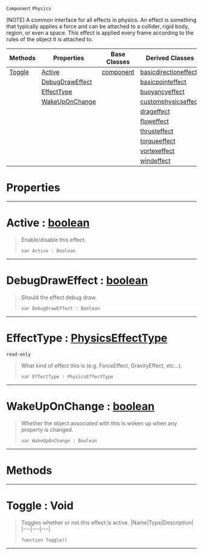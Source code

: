 `Component` `Physics`



(NOTE) A common interface for all effects in physics. An effect is something that typically applies a force and can be attached to a collider, rigid body, region, or even a space. This effect is applied every frame according to the rules of the object it is attached to.

|Methods|Properties|Base Classes|Derived Classes|
|---|---|---|---|
|[ Toggle](physicseffect.md#toggle-void)|[ Active](physicseffect.md#active-zilch-engine-docum)|[component](component.md)|[basicdirectioneffect](basicdirectioneffect.md)|
| |[ DebugDrawEffect](physicseffect.md#debugdraweffect-zilch-eng)| |[basicpointeffect](basicpointeffect.md)|
| |[ EffectType](physicseffect.md#effecttype-zilch-engine-d)| |[buoyancyeffect](buoyancyeffect.md)|
| |[ WakeUpOnChange](physicseffect.md#wakeuponchange-zilch-engi)| |[customphysicseffect](customphysicseffect.md)|
| | | |[drageffect](drageffect.md)|
| | | |[floweffect](floweffect.md)|
| | | |[thrusteffect](thrusteffect.md)|
| | | |[torqueeffect](torqueeffect.md)|
| | | |[vortexeffect](vortexeffect.md)|
| | | |[windeffect](windeffect.md)|


 #  Properties


---  
 #  Active : [boolean](../nada_base_types/boolean.md)

> Enable/disable this effect.
> ``` lang=cpp, name=Nada
> var Active : Boolean


---  
 #  DebugDrawEffect : [boolean](../nada_base_types/boolean.md)

> Should the effect debug draw.
> ``` lang=cpp, name=Nada
> var DebugDrawEffect : Boolean


---  
 #  EffectType : [PhysicsEffectType](../enum_reference.md#physicseffecttype)

 `read-only`

> What kind of effect this is (e.g. ForceEffect, GravityEffect, etc...).
> ``` lang=cpp, name=Nada
> var EffectType : PhysicsEffectType


---  
 #  WakeUpOnChange : [boolean](../nada_base_types/boolean.md)

> Whether the object associated with this is woken up when any property is changed.
> ``` lang=cpp, name=Nada
> var WakeUpOnChange : Boolean


---  
 #  Methods


---  
 #  Toggle : Void

> Toggles whether or not this effect is active.
> |Name|Type|Description|
> |---|---|---|
> ``` lang=cpp, name=Nada
> function Toggle()
> ``` 


---  
 

 